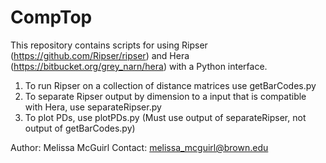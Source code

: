 # CompTop

This repository contains scripts for using Ripser (https://github.com/Ripser/ripser) and 
Hera (https://bitbucket.org/grey_narn/hera) with a Python interface. 

1. To run Ripser on a collection of distance matrices use getBarCodes.py
2. To separate Ripser output by dimension to a input that is compatible with Hera, use separateRipser.py
3. To plot PDs, use plotPDs.py (Must use output of separateRipser, not output of getBarCodes.py)

Author: Melissa McGuirl
Contact: melissa_mcguirl@brown.edu
